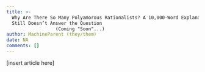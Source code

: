 ```yaml
---
title: >-
  Why Are There So Many Polyamorous Rationalists? A 10,000-Word Explanation That
  Still Doesn’t Answer the Question
                  (Coming "Soon"...)
author: MachineParent (they/them)
date: NA
comments: []
---
```


[insert article here]